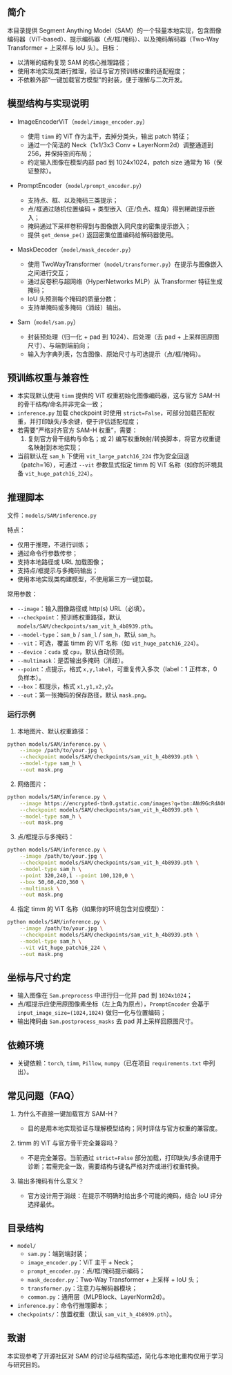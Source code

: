 ## 简介

本目录提供 Segment Anything Model（SAM）的一个轻量本地实现，包含图像编码器（ViT-based）、提示编码器（点/框/掩码）、以及掩码解码器（Two-Way Transformer + 上采样与 IoU 头）。目标：

- 以清晰的结构复现 SAM 的核心推理路径；
- 使用本地实现类进行推理，验证与官方预训练权重的适配程度；
- 不依赖外部“一键加载官方模型”的封装，便于理解与二次开发。


## 模型结构与实现说明

- ImageEncoderViT（`model/image_encoder.py`）
	- 使用 `timm` 的 ViT 作为主干，去掉分类头，输出 patch 特征；
	- 通过一个简洁的 Neck（1x1/3x3 Conv + LayerNorm2d）调整通道到 256，并保持空间布局；
	- 约定输入图像在模型内部 pad 到 1024x1024，patch size 通常为 16（保证整除）。

- PromptEncoder（`model/prompt_encoder.py`）
	- 支持点、框、以及掩码三类提示；
	- 点/框通过随机位置编码 + 类型嵌入（正/负点、框角）得到稀疏提示嵌入；
	- 掩码通过下采样卷积得到与图像嵌入同尺度的密集提示嵌入；
	- 提供 `get_dense_pe()` 返回密集位置编码给解码器使用。

- MaskDecoder（`model/mask_decoder.py`）
	- 使用 TwoWayTransformer（`model/transformer.py`）在提示与图像嵌入之间进行交互；
	- 通过反卷积与超网络（HyperNetworks MLP）从 Transformer 特征生成掩码；
	- IoU 头预测每个掩码的质量分数；
	- 支持单掩码或多掩码（消歧）输出。

- Sam（`model/sam.py`）
	- 封装预处理（归一化 + pad 到 1024）、后处理（去 pad + 上采样回原图尺寸）、与端到端前向；
	- 输入为字典列表，包含图像、原始尺寸与可选提示（点/框/掩码）。


## 预训练权重与兼容性

- 本实现默认使用 `timm` 提供的 ViT 权重初始化图像编码器，这与官方 SAM-H 的骨干结构/命名并非完全一致；
- `inference.py` 加载 checkpoint 时使用 `strict=False`，可部分加载匹配权重，并打印缺失/多余键，便于评估适配程度；
- 若需要“严格对齐官方 SAM-H 权重”，需要：
	1) 复刻官方骨干结构与命名；或 2) 编写权重映射/转换脚本，将官方权重键名映射到本地实现；
- 当前默认在 `sam_h` 下使用 `vit_large_patch16_224` 作为安全回退（patch=16），可通过 `--vit` 参数显式指定 timm 的 ViT 名称（如你的环境具备 `vit_huge_patch16_224`）。


## 推理脚本

文件：`models/SAM/inference.py`

特点：
- 仅用于推理，不进行训练；
- 通过命令行参数传参；
- 支持本地路径或 URL 加载图像；
- 支持点/框提示与多掩码输出；
- 使用本地实现类构建模型，不使用第三方一键加载。

常用参数：
- `--image`：输入图像路径或 http(s) URL（必填）。
- `--checkpoint`：预训练权重路径，默认 `models/SAM/checkpoints/sam_vit_h_4b8939.pth`。
- `--model-type`：`sam_b` / `sam_l` / `sam_h`，默认 `sam_h`。
- `--vit`：可选，覆盖 timm 的 ViT 名称（如 `vit_huge_patch16_224`）。
- `--device`：`cuda` 或 `cpu`，默认自动侦测。
- `--multimask`：是否输出多掩码（消歧）。
- `--point`：点提示，格式 `x,y,label`，可重复传入多次（label：1 正样本，0 负样本）。
- `--box`：框提示，格式 `x1,y1,x2,y2`。
- `--out`：第一张掩码的保存路径，默认 `mask.png`。


### 运行示例

1) 本地图片、默认权重路径：

```bash
python models/SAM/inference.py \
	--image /path/to/your.jpg \
	--checkpoint models/SAM/checkpoints/sam_vit_h_4b8939.pth \
	--model-type sam_h \
	--out mask.png
```

2) 网络图片：

```bash
python models/SAM/inference.py \
	--image https://encrypted-tbn0.gstatic.com/images?q=tbn:ANd9GcRdAOK50OIh-j4AOpeQ7XbiOm5JaKJ8q4eyMA&s \
	--checkpoint models/SAM/checkpoints/sam_vit_h_4b8939.pth \
	--model-type sam_h \
	--out mask.png
```

3) 点/框提示与多掩码：

```bash
python models/SAM/inference.py \
	--image /path/to/your.jpg \
	--checkpoint models/SAM/checkpoints/sam_vit_h_4b8939.pth \
	--model-type sam_h \
	--point 320,240,1 --point 100,120,0 \
	--box 50,60,420,360 \
	--multimask \
	--out mask.png
```

4) 指定 timm 的 ViT 名称（如果你的环境包含对应模型）：

```bash
python models/SAM/inference.py \
	--image /path/to/your.jpg \
	--checkpoint models/SAM/checkpoints/sam_vit_h_4b8939.pth \
	--model-type sam_h \
	--vit vit_huge_patch16_224 \
	--out mask.png
```


## 坐标与尺寸约定

- 输入图像在 `Sam.preprocess` 中进行归一化并 pad 到 `1024x1024`；
- 点/框提示应使用原图像素坐标（左上角为原点），`PromptEncoder` 会基于 `input_image_size=(1024,1024)` 做归一化与位置编码；
- 输出掩码由 `Sam.postprocess_masks` 去 pad 并上采样回原图尺寸。


## 依赖环境

- 关键依赖：`torch`, `timm`, `Pillow`, `numpy`（已在项目 `requirements.txt` 中列出）。


## 常见问题（FAQ）

1) 为什么不直接一键加载官方 SAM-H？
	 - 目的是用本地实现验证与理解模型结构；同时评估与官方权重的兼容度。

2) timm 的 ViT 与官方骨干完全兼容吗？
	 - 不是完全兼容。当前通过 `strict=False` 部分加载，打印缺失/多余键用于诊断；若需完全一致，需要结构与键名严格对齐或进行权重转换。

3) 输出多掩码有什么意义？
	 - 官方设计用于消歧：在提示不明确时给出多个可能的掩码，结合 IoU 评分选择最优。


## 目录结构

- `model/`
	- `sam.py`：端到端封装；
	- `image_encoder.py`：ViT 主干 + Neck；
	- `prompt_encoder.py`：点/框/掩码提示编码；
	- `mask_decoder.py`：Two-Way Transformer + 上采样 + IoU 头；
	- `transformer.py`：注意力与解码器模块；
	- `common.py`：通用层（MLPBlock、LayerNorm2d）。
- `inference.py`：命令行推理脚本；
- `checkpoints/`：放置权重（默认 `sam_vit_h_4b8939.pth`）。


## 致谢

本实现参考了开源社区对 SAM 的讨论与结构描述，简化与本地化重构仅用于学习与研究目的。

